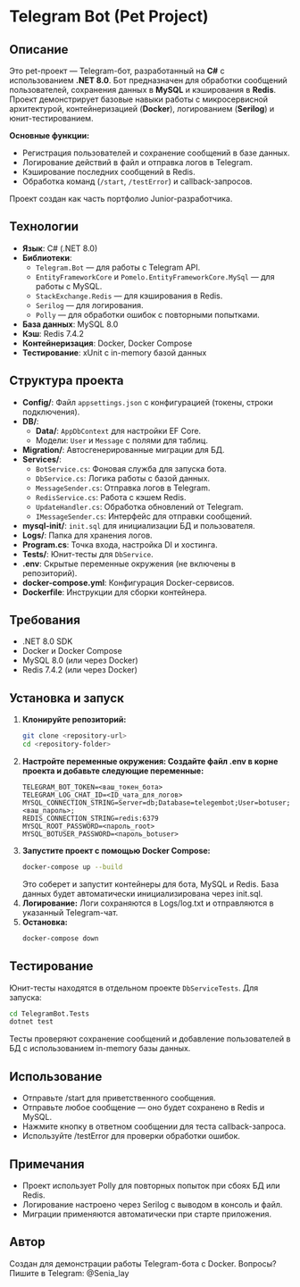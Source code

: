 # Telegram Bot (Pet Project)

## Описание
Это pet-проект — Telegram-бот, разработанный на **C#** с использованием **.NET 8.0**. Бот предназначен для обработки сообщений пользователей, сохранения данных в **MySQL** и кэширования в **Redis**. Проект демонстрирует базовые навыки работы с микросервисной архитектурой, контейнеризацией (**Docker**), логированием (**Serilog**) и юнит-тестированием.

**Основные функции:**
- Регистрация пользователей и сохранение сообщений в базе данных.
- Логирование действий в файл и отправка логов в Telegram.
- Кэширование последних сообщений в Redis.
- Обработка команд (`/start`, `/testError`) и callback-запросов.

Проект создан как часть портфолио Junior-разработчика.

## Технологии
- **Язык**: C# (.NET 8.0)
- **Библиотеки**:
  - `Telegram.Bot` — для работы с Telegram API.
  - `EntityFrameworkCore` и `Pomelo.EntityFrameworkCore.MySql` — для работы с MySQL.
  - `StackExchange.Redis` — для кэширования в Redis.
  - `Serilog` — для логирования.
  - `Polly` — для обработки ошибок с повторными попытками.
- **База данных**: MySQL 8.0
- **Кэш**: Redis 7.4.2
- **Контейнеризация**: Docker, Docker Compose
- **Тестирование**: xUnit с in-memory базой данных

## Структура проекта
- **Config/**: Файл `appsettings.json` с конфигурацией (токены, строки подключения).
- **DB/**:
  - **Data/**: `AppDbContext` для настройки EF Core.
  - Модели: `User` и `Message` с полями для таблиц.
- **Migration/**: Автосгенерированные миграции для БД.
- **Services/**:
  - `BotService.cs`: Фоновая служба для запуска бота.
  - `DbService.cs`: Логика работы с базой данных.
  - `MessageSender.cs`: Отправка логов в Telegram.
  - `RedisService.cs`: Работа с кэшем Redis.
  - `UpdateHandler.cs`: Обработка обновлений от Telegram.
  - `IMessageSender.cs`: Интерфейс для отправки сообщений.
- **mysql-init/**: `init.sql` для инициализации БД и пользователя.
- **Logs/**: Папка для хранения логов.
- **Program.cs**: Точка входа, настройка DI и хостинга.
- **Tests/**: Юнит-тесты для `DbService`.
- **.env**: Скрытые переменные окружения (не включены в репозиторий).
- **docker-compose.yml**: Конфигурация Docker-сервисов.
- **Dockerfile**: Инструкции для сборки контейнера.

## Требования
- .NET 8.0 SDK
- Docker и Docker Compose
- MySQL 8.0 (или через Docker)
- Redis 7.4.2 (или через Docker)

## Установка и запуск
1. **Клонируйте репозиторий:**
   ```bash
   git clone <repository-url>
   cd <repository-folder>
   ```
2. **Настройте переменные окружения: Создайте файл .env в корне проекта и добавьте следующие переменные:**
   ```text
   TELEGRAM_BOT_TOKEN=<ваш_токен_бота>
   TELEGRAM_LOG_CHAT_ID=<ID_чата_для_логов>
   MYSQL_CONNECTION_STRING=Server=db;Database=telegembot;User=botuser;Password=<ваш_пароль>;
   REDIS_CONNECTION_STRING=redis:6379
   MYSQL_ROOT_PASSWORD=<пароль_root>
   MYSQL_BOTUSER_PASSWORD=<пароль_botuser>
   ```
3. **Запустите проект с помощью Docker Compose:**
   ```bash
   docker-compose up --build
   ```
   Это соберет и запустит контейнеры для бота, MySQL и Redis. База данных будет автоматически инициализирована через init.sql.
4. **Логирование:** Логи сохраняются в Logs/log.txt и отправляются в указанный Telegram-чат.
5. **Остановка:**
   ```bash
   docker-compose down
   ```
   
## Тестирование
Юнит-тесты находятся в отдельном проекте `DbServiceTests`. Для запуска:
  ```bash
cd TelegramBot.Tests
dotnet test
  ```
Тесты проверяют сохранение сообщений и добавление пользователей в БД с использованием in-memory базы данных.

## Использование
- Отправьте /start для приветственного сообщения.
- Отправьте любое сообщение — оно будет сохранено в Redis и MySQL.
- Нажмите кнопку в ответном сообщении для теста callback-запроса.
- Используйте /testError для проверки обработки ошибок.
  
## Примечания
- Проект использует Polly для повторных попыток при сбоях БД или Redis.
- Логирование настроено через Serilog с выводом в консоль и файл.
- Миграции применяются автоматически при старте приложения.
  
## Автор
Создан для демонстрации работы Telegram-бота с Docker. Вопросы? Пишите в Telegram: @Senia_lay
